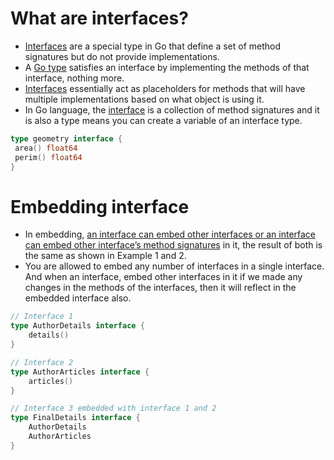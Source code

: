 # What are interfaces?
- [Interfaces](https://gobyexample.com/interfaces) are a special type in Go that define a set of method signatures but do not provide implementations.
- A [Go type](../TypesGo.md) satisfies an interface by implementing the methods of that interface, nothing more.
- [Interfaces]() essentially act as placeholders for methods that will have multiple implementations based on what object is using it.
- In Go language, the [interface]() is a collection of method signatures and it is also a type means you can create a variable of an interface type.

````go
type geometry interface {
 area() float64
 perim() float64
}
````

# Embedding interface
- In embedding, [an interface can embed other interfaces or an interface can embed other interface’s method signatures](https://www.geeksforgeeks.org/embedding-interfaces-in-golang/?ref=lbp) in it, the result of both is the same as shown in Example 1 and 2.
- You are allowed to embed any number of interfaces in a single interface. And when an interface, embed other interfaces in it if we made any changes in the methods of the interfaces, then it will reflect in the embedded interface also.

````go
// Interface 1
type AuthorDetails interface {
	details()
}

// Interface 2
type AuthorArticles interface {
	articles()
}

// Interface 3 embedded with interface 1 and 2
type FinalDetails interface {
	AuthorDetails
	AuthorArticles
}
````